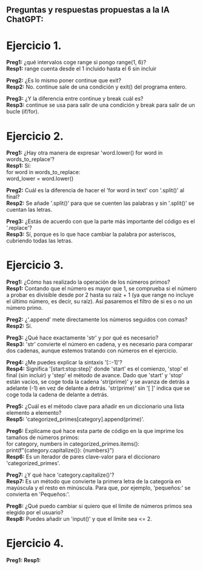## Preguntas y respuestas propuestas a la IA ChatGPT:

# Ejercicio 1.

**Preg1:** ¿qué intervalos coge range si pongo range(1, 6)?<br>
**Resp1:** range cuenta desde el 1 incluido hasta el 6 sin incluir

**Preg2:** ¿Es lo mismo poner continue que exit?<br>
**Resp2:** No. continue sale de una condición y exit() del programa entero.

**Preg3:** ¿Y la diferencia entre continue y break cuál es?<br>
**Resp3:** continue se usa para salir de una condición y break para salir de un bucle (if/for).

# Ejercicio 2.

**Preg1:** ¿Hay otra manera de expresar 'word.lower() for word in words_to_replace'?<br>
**Resp1:** Sí:<br>
  for word in words_to_replace:<br>
    word_lower = word.lower()

**Preg2:** Cuál es la diferencia de hacer el 'for word in text' con '.split()' al final?<br>
**Resp2:** Se añade '.split()' para que se cuenten las palabras y sin '.split()' se cuentan las letras.

**Preg3:** ¿Estás de acuerdo con que la parte más importante del código es el '.replace'?<br>
**Resp3:** Sí, porque es lo que hace cambiar la palabra por asteriscos, cubriendo todas las letras.

# Ejercicio 3.

**Preg1:** ¿Cómo has realizado la operación de los números primos?<br>
**Resp1:** Contando que el número es mayor que 1, se comprueba si el número a probar es divisible desde por 2 hasta su raíz + 1 (ya que range no incluye el último número, es decir, su raíz). Así pasaremos el filtro de si es o no un número primo.

**Preg2:** ¿'.append' mete directamente los números seguidos con comas?<br>
**Resp2:** Sí.

**Preg3:** ¿Qué hace exactamente 'str' y por qué es necesario?<br>
**Resp3:** 'str' convierte el número en cadena, y es necesario para comparar dos cadenas, aunque estemos tratando con números en el ejercicio.

**Preg4:** ¿Me puedes explicar la sintaxis '[::-1]'?<br>
**Resp4:** Significa '[start:stop:step]' donde  'start' es el comienzo, 'stop' el final (sin incluir) y 'step' el método de avance.
Dado que 'start' y 'stop' están vacíos, se coge toda la cadena 'str(prime)' y se avanza de detrás a adelante (-1) en vez de delante a detrás. 'str(prime)' sin '[ ]' indica que se coge toda la cadena de delante a detrás.

**Preg5:** ¿Cuál es el método clave para añadir en un diccionario una lista elemento a elemento?<br>
**Resp5:** 'categorized_primes[category].append(prime)'.

**Preg6:** Explícame qué hace esta parte de código en la que imprime los tamaños de números primos:<br>
  for category, numbers in categorized_primes.items():<br>
    print(f"{category.capitalize()}: {numbers}")<br>
**Resp6:** Es un iterador de pares clave-valor para el diccionaro 'categorized_primes'.

**Preg7:** ¿Y qué hace 'category.capitalize()'?<br>
**Resp7:** Es un método que convierte la primera letra de la categoría en mayúscula y el resto en minúscula. Para que, por ejemplo, 'pequeños:' se convierta en 'Pequeños:'.

**Preg8:** ¿Qué puedo cambiar si quiero que el límite de números primos sea elegido por el usuario?<br>
**Resp8:** Puedes añadir un 'input()' y que el límite sea <= 2.

# Ejercicio 4.

**Preg1:**
**Resp1:**
